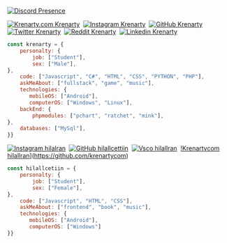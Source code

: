 [![Discord Presence](https://lanyard-profile-readme.vercel.app/api/879740287801495572)](https://discord.com/users/879740287801495572)

[![Krenarty.com Krenarty](https://img.shields.io/badge/@krenartycom-000000?style=flat&logo=github&logoColor=white)](https://github.com/krenartycom)&nbsp;
[![Instagram Krenarty](https://img.shields.io/badge/@krenarty-ffffff?style=flat&logo=instagram&logoColor=black)](https://instagram.com/krenarty)&nbsp;
[![GitHub Krenarty](https://img.shields.io/badge/@krenarty-ffffff?style=flat&logo=github&logoColor=black)](https://github.com/krenarty)&nbsp;
[![Twitter Krenarty](https://img.shields.io/badge/@krenarty-ffffff?style=flat&logo=twitter&logoColor=black)](https://twitter.com/krenarty)&nbsp;
[![Reddit Krenarty](https://img.shields.io/badge/@krenarty-ffffff?style=flat&logo=reddit&logoColor=black)](https://www.reddit.com/user/Krenarty/)&nbsp;
[![Linkedin Krenarty](https://img.shields.io/badge/@krenarty-ffffff?style=flat&logo=linkedin&logoColor=black)](https://www.linkedin.com/in/krenarty-kerim-6525b0241/)&nbsp;


```javascript
const krenarty = {
    personalty: {
        job: ["Student"],
        sex: ["Male"],
},               
    code: ["Javascript", "C#", "HTML", "CSS", "PYTHON", "PHP"],
    askMeAbout: ["fullstack", "game", "music"],
    technologies: {
       mobileOS: ["Android"],
       computerOS: ["Windows", "Linux"],
    backEnd: {
        phpmodules: ["pchart", "ratchet", "mink"],
},
    databases: ["MySql"],
}}
```




[![Instagram hilalran](https://img.shields.io/badge/@hilalran-8b72ff?style=flat&logo=instagram&logoColor=white)](https://instagram.com/hilalran)&nbsp;
[![GitHub hilallcettiin](https://img.shields.io/badge/@hilallcettiin-8b72ff?style=flat&logo=github&logoColor=white)](https://github.com/hilallcettiin/)&nbsp;
[![Vsco hilallran](https://img.shields.io/badge/@hilallran-8b72ff?style=flat&logo=vsco&logoColor=white)](https://vsco.co/hilallran/gallery)&nbsp;
[!Krenartycom hilallran](https://img.shields.io/badge/@krenartycom-8b72ff?style=flat&logo=company&logoColor=white)](https://github.com/krenartycom)&nbsp;

```javascript
const hilallcetiin = {
    personalty: {
        job: ["Student"],
        sex: ["Female"],
},               
    code: ["Javascript", "HTML", "CSS"],
    askMeAbout: ["frontend", "book", "music"],
    technologies: {
       mobileOS: ["Android"],
       computerOS: ["Windows"]
}}
```
